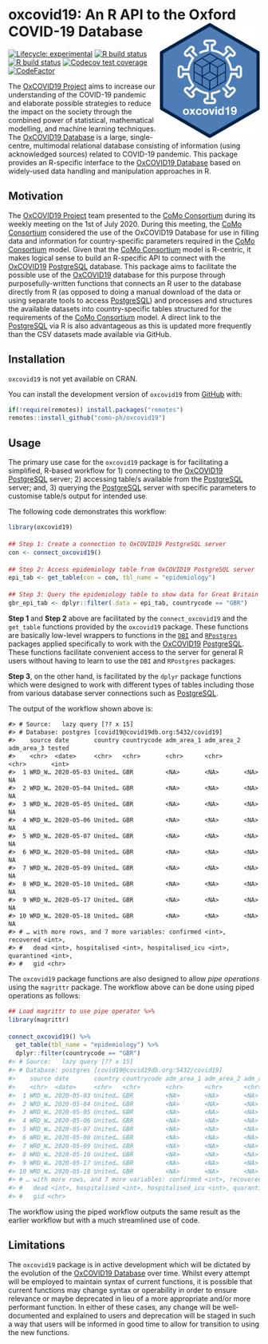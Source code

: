 
<!-- README.md is generated from README.Rmd. Please edit that file -->

# oxcovid19: An R API to the Oxford COVID-19 Database <img src="man/figures/oxcovid19.png" width="200px" align="right" />

<!-- badges: start -->

[![Lifecycle:
experimental](https://img.shields.io/badge/lifecycle-experimental-orange.svg)](https://www.tidyverse.org/lifecycle/#experimental)
[![R build
status](https://github.com/como-ph/oxcovid19/workflows/R-CMD-check/badge.svg)](https://github.com/como-ph/oxcovid19/actions)
[![R build
status](https://github.com/como-ph/oxcovid19/workflows/test-coverage/badge.svg)](https://github.com/como-ph/oxcovid19/actions)
[![Codecov test
coverage](https://codecov.io/gh/como-ph/oxcovid19/branch/master/graph/badge.svg)](https://codecov.io/gh/como-ph/oxcovid19?branch=master)
[![CodeFactor](https://www.codefactor.io/repository/github/como-ph/oxcovid19/badge)](https://www.codefactor.io/repository/github/como-ph/oxcovid19)
<!-- badges: end -->

The [OxCOVID19 Project](https://covid19.eng.ox.ac.uk) aims to increase
our understanding of the COVID-19 pandemic and elaborate possible
strategies to reduce the impact on the society through the combined
power of statistical, mathematical modelling, and machine learning
techniques. The [OxCOVID19 Database](https://covid19.eng.ox.ac.uk) is a
large, single-centre, multimodal relational database consisting of
information (using acknowledged sources) related to COVID-19 pandemic.
This package provides an R-specific interface to the [OxCOVID19
Database](https://covid19.eng.ox.ac.uk) based on widely-used data
handling and manipulation approaches in R.

## Motivation

The [OxCOVID19 Project](https://covid19.eng.ox.ac.uk) team presented to
the [CoMo
Consortium](https://www.tropicalmedicine.ox.ac.uk/news/como-consortium-the-covid-19-pandemic-modelling-in-context)
during its weekly meeting on the 1st of July 2020. During this meeting,
the [CoMo
Consortium](https://www.tropicalmedicine.ox.ac.uk/news/como-consortium-the-covid-19-pandemic-modelling-in-context)
considered the use of the OxCOVID19 Database for use in filling data and
information for country-specific parameters required in the [CoMo
Consortium](https://www.tropicalmedicine.ox.ac.uk/news/como-consortium-the-covid-19-pandemic-modelling-in-context)
model. Given that the [CoMo
Consortium](https://www.tropicalmedicine.ox.ac.uk/news/como-consortium-the-covid-19-pandemic-modelling-in-context)
model is R-centric, it makes logical sense to build an R-specific API to
connect with the [OxCOVID19](https://covid19.eng.ox.ac.uk)
[PostgreSQL](https://www.postgresql.org) database. This package aims to
facilitate the possible use of the
[OxCOVID19](https://covid19.eng.ox.ac.uk) database for this purpose
through purposefully-written functions that connects an R user to the
database directly from R (as opposed to doing a manual download of the
data or using separate tools to access
[PostgreSQL](https://www.postgresql.org)) and processes and structures
the available datasets into country-specific tables structured for the
requirements of the [CoMo
Consortium](https://www.tropicalmedicine.ox.ac.uk/news/como-consortium-the-covid-19-pandemic-modelling-in-context)
model. A direct link to the [PostgreSQL](https://www.postgresql.org) via
R is also advantageous as this is updated more frequently than the CSV
datasets made available via GitHub.

## Installation

`oxcovid19` is not yet available on CRAN.

You can install the development version of `oxcovid19` from
[GitHub](https://github.com/como-ph/oxcovid19) with:

``` r
if(!require(remotes)) install.packages("remotes")
remotes::install_github("como-ph/oxcovid19")
```

## Usage

The primary use case for the `oxcovid19` package is for facilitating a
simplified, R-based workflow for 1) connecting to the
[OxCOVID19](https://covid19.eng.ox.ac.uk)
[PostgreSQL](https://www.postgresql.org) server; 2) accessing table/s
available from the [PostgreSQL](https://www.postgresql.org) server; and,
3) querying the [PostgreSQL](https://www.postgresql.org) server with
specific parameters to customise table/s output for intended use.

The following code demonstrates this workflow:

``` r
library(oxcovid19)

## Step 1: Create a connection to OxCOVID19 PostgreSQL server
con <- connect_oxcovid19()

## Step 2: Access epidemiology table from OxCOVID19 PostgreSQL server
epi_tab <- get_table(con = con, tbl_name = "epidemiology")

## Step 3: Query the epidemiology table to show data for Great Britain
gbr_epi_tab <- dplyr::filter(.data = epi_tab, countrycode == "GBR")
```

**Step 1** and **Step 2** above are facilitated by the
`connect_oxcovid19` and the `get_table` functions provided by the
`oxcovid19` package. These functions are basically low-level wrappers to
functions in the [`DBI`](https://db.rstudio.com/dbi/) and
[`RPostgres`](https://rpostgres.r-dbi.org) packages applied specifically
to work with the [OxCOVID19](https://covid19.eng.ox.ac.uk)
[PostgreSQL](https://www.postgresql.org). These functions facilitate
convenient access to the server for general R users without having to
learn to use the `DBI` and `RPostgres` packages.

**Step 3**, on the other hand, is facilitated by the `dplyr` package
functions which were designed to work with different types of tables
including those from various database server connections such as
[PostgreSQL](https://www.postgresql.org).

The output of the workflow shown above is:

    #> # Source:   lazy query [?? x 15]
    #> # Database: postgres [covid19@covid19db.org:5432/covid19]
    #>    source date       country countrycode adm_area_1 adm_area_2 adm_area_3 tested
    #>    <chr>  <date>     <chr>   <chr>       <chr>      <chr>      <chr>       <int>
    #>  1 WRD_W… 2020-05-03 United… GBR         <NA>       <NA>       <NA>           NA
    #>  2 WRD_W… 2020-05-04 United… GBR         <NA>       <NA>       <NA>           NA
    #>  3 WRD_W… 2020-05-05 United… GBR         <NA>       <NA>       <NA>           NA
    #>  4 WRD_W… 2020-05-06 United… GBR         <NA>       <NA>       <NA>           NA
    #>  5 WRD_W… 2020-05-07 United… GBR         <NA>       <NA>       <NA>           NA
    #>  6 WRD_W… 2020-05-08 United… GBR         <NA>       <NA>       <NA>           NA
    #>  7 WRD_W… 2020-05-09 United… GBR         <NA>       <NA>       <NA>           NA
    #>  8 WRD_W… 2020-05-10 United… GBR         <NA>       <NA>       <NA>           NA
    #>  9 WRD_W… 2020-05-17 United… GBR         <NA>       <NA>       <NA>           NA
    #> 10 WRD_W… 2020-05-18 United… GBR         <NA>       <NA>       <NA>           NA
    #> # … with more rows, and 7 more variables: confirmed <int>, recovered <int>,
    #> #   dead <int>, hospitalised <int>, hospitalised_icu <int>, quarantined <int>,
    #> #   gid <chr>

The `oxcovid19` package functions are also designed to allow *pipe
operations* using the `magrittr` package. The workflow above can be done
using piped operations as follows:

``` r
## Load magrittr to use pipe operator %>%
library(magrittr)

connect_oxcovid19() %>%
  get_table(tbl_name = "epidemiology") %>%
  dplyr::filter(countrycode == "GBR")
#> # Source:   lazy query [?? x 15]
#> # Database: postgres [covid19@covid19db.org:5432/covid19]
#>    source date       country countrycode adm_area_1 adm_area_2 adm_area_3 tested
#>    <chr>  <date>     <chr>   <chr>       <chr>      <chr>      <chr>       <int>
#>  1 WRD_W… 2020-05-03 United… GBR         <NA>       <NA>       <NA>           NA
#>  2 WRD_W… 2020-05-04 United… GBR         <NA>       <NA>       <NA>           NA
#>  3 WRD_W… 2020-05-05 United… GBR         <NA>       <NA>       <NA>           NA
#>  4 WRD_W… 2020-05-06 United… GBR         <NA>       <NA>       <NA>           NA
#>  5 WRD_W… 2020-05-07 United… GBR         <NA>       <NA>       <NA>           NA
#>  6 WRD_W… 2020-05-08 United… GBR         <NA>       <NA>       <NA>           NA
#>  7 WRD_W… 2020-05-09 United… GBR         <NA>       <NA>       <NA>           NA
#>  8 WRD_W… 2020-05-10 United… GBR         <NA>       <NA>       <NA>           NA
#>  9 WRD_W… 2020-05-17 United… GBR         <NA>       <NA>       <NA>           NA
#> 10 WRD_W… 2020-05-18 United… GBR         <NA>       <NA>       <NA>           NA
#> # … with more rows, and 7 more variables: confirmed <int>, recovered <int>,
#> #   dead <int>, hospitalised <int>, hospitalised_icu <int>, quarantined <int>,
#> #   gid <chr>
```

The workflow using the piped workflow outputs the same result as the
earlier workflow but with a much streamlined use of code.

## Limitations

The `oxcovid19` package is in active development which will be dictated
by the evolution of the [OxCOVID19
Database](http://covid19.eng.ox.ac.uk/) over time. Whilst every attempt
will be employed to maintain syntax of current functions, it is possible
that current functions may change syntax or operability in order to
ensure relevance or maybe deprecated in lieu of a more appropriate
and/or more performant function. In either of these cases, any change
will be well-documented and explained to users and deprecation will be
staged in such a way that users will be informed in good time to allow
for transition to using the new functions.
